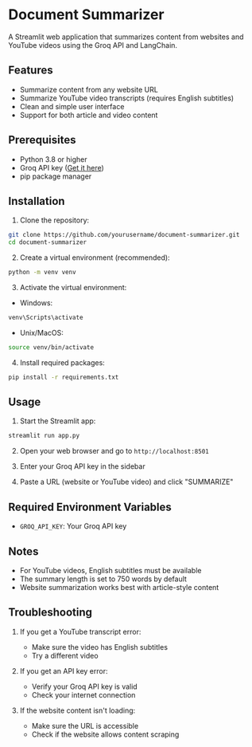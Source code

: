 # Document Summarizer

A Streamlit web application that summarizes content from websites and YouTube videos using the Groq API and LangChain.

## Features

- Summarize content from any website URL
- Summarize YouTube video transcripts (requires English subtitles)
- Clean and simple user interface
- Support for both article and video content

## Prerequisites

- Python 3.8 or higher
- Groq API key ([Get it here](https://console.groq.com))
- pip package manager

## Installation

1. Clone the repository:
```bash
git clone https://github.com/yourusername/document-summarizer.git
cd document-summarizer
```

2. Create a virtual environment (recommended):
```bash
python -m venv venv
```

3. Activate the virtual environment:
- Windows:
```bash
venv\Scripts\activate
```
- Unix/MacOS:
```bash
source venv/bin/activate
```

4. Install required packages:
```bash
pip install -r requirements.txt
```

## Usage

1. Start the Streamlit app:
```bash
streamlit run app.py
```

2. Open your web browser and go to `http://localhost:8501`

3. Enter your Groq API key in the sidebar

4. Paste a URL (website or YouTube video) and click "SUMMARIZE"

## Required Environment Variables

- `GROQ_API_KEY`: Your Groq API key

## Notes

- For YouTube videos, English subtitles must be available
- The summary length is set to 750 words by default
- Website summarization works best with article-style content

## Troubleshooting

1. If you get a YouTube transcript error:
   - Make sure the video has English subtitles
   - Try a different video

2. If you get an API key error:
   - Verify your Groq API key is valid
   - Check your internet connection

3. If the website content isn't loading:
   - Make sure the URL is accessible
   - Check if the website allows content scraping
